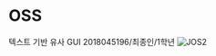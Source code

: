 # OSS
텍스트 기반 유사 GUI
2018045196/최종인/1학년
![JOS2](https://user-images.githubusercontent.com/55247091/69012086-f953bf80-09b4-11ea-8ea9-54023032de60.png)
